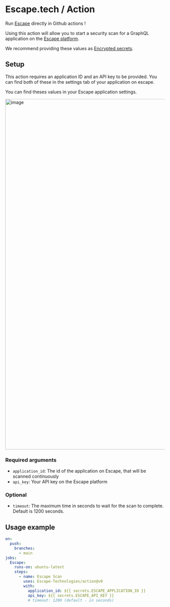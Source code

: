 # Escape.tech / Action

Run [Escape](https://escape.tech) directly in Github actions !

Using this action will allow you to start a security scan for a GraphQL application on the [Escape platform](https://app.escape.tech).

We recommend providing these values as [Encrypted secrets](https://docs.github.com/en/actions/security-guides/encrypted-secrets).

## Setup

This action requires an application ID and an API key to be provided. You can find both of these in the settings tab of your application on escape.

You can find theses values in your Escape application settings.

<img width="1106" alt="image" src="https://user-images.githubusercontent.com/29194680/190669534-792f5af5-3ac6-4c6e-9c67-46984bc41dd7.png">

### Required arguments

- `application_id`: The id of the application on Escape, that will be scanned continuously
- `api_key`: Your API key on the Escape platform

### Optional

- `timeout`: The maximum time in seconds to wait for the scan to complete. Default is 1200 seconds.

## Usage example

```yaml
on:
  push:
    branches:
      - main
jobs:
  Escape:
    runs-on: ubuntu-latest
    steps:
      - name: Escape Scan
        uses: Escape-Technologies/action@v0
        with:
          application_id: ${{ secrets.ESCAPE_APPLICATION_ID }}
          api_key: ${{ secrets.ESCAPE_API_KEY }}
          # timeout: 1200 (default - in seconds)
```
